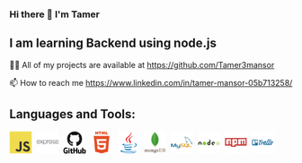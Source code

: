 ### Hi there 👋 I'm Tamer
## I am learning Backend using node.js

👨‍💻 All of my projects are available at https://github.com/Tamer3mansor

📫 How to reach me https://www.linkedin.com/in/tamer-mansor-05b713258/

## Languages and Tools:
<div>
 <img src="https://github.com/devicons/devicon/blob/master/icons/javascript/javascript-original.svg" title="Java" alt="Java" width="40" height="40"/>&nbsp;
  <img src="https://github.com/devicons/devicon/blob/master/icons/express/express-original-wordmark.svg" title="Java" alt="Java" width="40" height="40"/>&nbsp;
   <img src="https://github.com/devicons/devicon/blob/master/icons/github/github-original-wordmark.svg" title="Java" alt="Java" width="40" height="40"/>&nbsp;
    <img src="https://github.com/devicons/devicon/blob/master/icons/html5/html5-plain-wordmark.svg" title="Java" alt="Java" width="40" height="40"/>&nbsp;
    <img src="https://github.com/devicons/devicon/blob/master/icons/java/java-original.svg" title="Java" alt="Java" width="40" height="40"/>&nbsp;
     <img src="https://github.com/devicons/devicon/blob/master/icons/mongodb/mongodb-original-wordmark.svg" title="Java" alt="Java" width="40" height="40"/>&nbsp;
      <img src="https://github.com/devicons/devicon/blob/master/icons/mysql/mysql-original-wordmark.svg" title="Java" alt="Java" width="40" height="40"/>&nbsp;
       <img src="https://github.com/devicons/devicon/blob/master/icons/nodejs/nodejs-original-wordmark.svg" title="Java" alt="Java" width="40" height="40"/>&nbsp;
        <img src="https://github.com/devicons/devicon/blob/master/icons/npm/npm-original-wordmark.svg" title="Java" alt="Java" width="40" height="40"/>&nbsp;
          <img src="https://github.com/devicons/devicon/blob/master/icons/trello/trello-plain-wordmark.svg" title="Java" alt="Java" width="40" height="40"/>&nbsp;
</div>


<!--
**Tamer3mansor/Tamer3mansor** is a ✨ _special_ ✨ repository because its `README.md` (this file) appears on your GitHub profile..
-->
